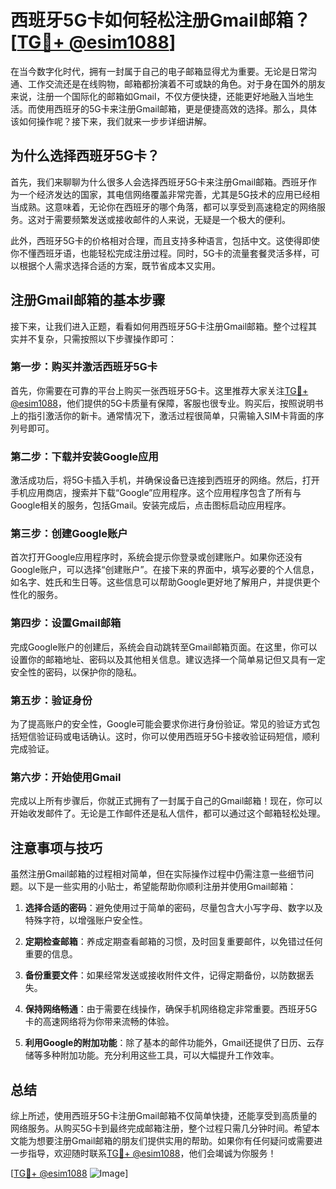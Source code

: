 # 西班牙5G卡如何轻松注册Gmail邮箱？[[TG💪+ @esim1088](https://t.me/s/esim1088)]

在当今数字化时代，拥有一封属于自己的电子邮箱显得尤为重要。无论是日常沟通、工作交流还是在线购物，邮箱都扮演着不可或缺的角色。对于身在国外的朋友来说，注册一个国际化的邮箱如Gmail，不仅方便快捷，还能更好地融入当地生活。而使用西班牙的5G卡来注册Gmail邮箱，更是便捷高效的选择。那么，具体该如何操作呢？接下来，我们就来一步步详细讲解。

## 为什么选择西班牙5G卡？

首先，我们来聊聊为什么很多人会选择西班牙5G卡来注册Gmail邮箱。西班牙作为一个经济发达的国家，其电信网络覆盖非常完善，尤其是5G技术的应用已经相当成熟。这意味着，无论你在西班牙的哪个角落，都可以享受到高速稳定的网络服务。这对于需要频繁发送或接收邮件的人来说，无疑是一个极大的便利。

此外，西班牙5G卡的价格相对合理，而且支持多种语言，包括中文。这使得即使你不懂西班牙语，也能轻松完成注册过程。同时，5G卡的流量套餐灵活多样，可以根据个人需求选择合适的方案，既节省成本又实用。

## 注册Gmail邮箱的基本步骤

接下来，让我们进入正题，看看如何用西班牙5G卡注册Gmail邮箱。整个过程其实并不复杂，只需按照以下步骤操作即可：

### 第一步：购买并激活西班牙5G卡

首先，你需要在可靠的平台上购买一张西班牙5G卡。这里推荐大家关注[TG💪+ @esim1088](https://t.me/s/esim1088)，他们提供的5G卡质量有保障，客服也很专业。购买后，按照说明书上的指引激活你的新卡。通常情况下，激活过程很简单，只需输入SIM卡背面的序列号即可。

### 第二步：下载并安装Google应用

激活成功后，将5G卡插入手机，并确保设备已连接到西班牙的网络。然后，打开手机应用商店，搜索并下载“Google”应用程序。这个应用程序包含了所有与Google相关的服务，包括Gmail。安装完成后，点击图标启动应用程序。

### 第三步：创建Google账户

首次打开Google应用程序时，系统会提示你登录或创建账户。如果你还没有Google账户，可以选择“创建账户”。在接下来的界面中，填写必要的个人信息，如名字、姓氏和生日等。这些信息可以帮助Google更好地了解用户，并提供更个性化的服务。

### 第四步：设置Gmail邮箱

完成Google账户的创建后，系统会自动跳转至Gmail邮箱页面。在这里，你可以设置你的邮箱地址、密码以及其他相关信息。建议选择一个简单易记但又具有一定安全性的密码，以保护你的隐私。

### 第五步：验证身份

为了提高账户的安全性，Google可能会要求你进行身份验证。常见的验证方式包括短信验证码或电话确认。这时，你可以使用西班牙5G卡接收验证码短信，顺利完成验证。

### 第六步：开始使用Gmail

完成以上所有步骤后，你就正式拥有了一封属于自己的Gmail邮箱！现在，你可以开始收发邮件了。无论是工作邮件还是私人信件，都可以通过这个邮箱轻松处理。

## 注意事项与技巧

虽然注册Gmail邮箱的过程相对简单，但在实际操作过程中仍需注意一些细节问题。以下是一些实用的小贴士，希望能帮助你顺利注册并使用Gmail邮箱：

1. **选择合适的密码**：避免使用过于简单的密码，尽量包含大小写字母、数字以及特殊字符，以增强账户安全性。
   
2. **定期检查邮箱**：养成定期查看邮箱的习惯，及时回复重要邮件，以免错过任何重要的信息。

3. **备份重要文件**：如果经常发送或接收附件文件，记得定期备份，以防数据丢失。

4. **保持网络畅通**：由于需要在线操作，确保手机网络稳定非常重要。西班牙5G卡的高速网络将为你带来流畅的体验。

5. **利用Google的附加功能**：除了基本的邮件功能外，Gmail还提供了日历、云存储等多种附加功能。充分利用这些工具，可以大幅提升工作效率。

## 总结

综上所述，使用西班牙5G卡注册Gmail邮箱不仅简单快捷，还能享受到高质量的网络服务。从购买5G卡到最终完成邮箱注册，整个过程只需几分钟时间。希望本文能为想要注册Gmail邮箱的朋友们提供实用的帮助。如果你有任何疑问或需要进一步指导，欢迎随时联系[TG💪+ @esim1088](https://t.me/s/esim1088)，他们会竭诚为你服务！

[[TG💪+ @esim1088](https://t.me/s/esim1088) ![Image](https://i.postimg.cc/4NQfJmqS/Snipaste-2025-05-13-00-14-12.png)]